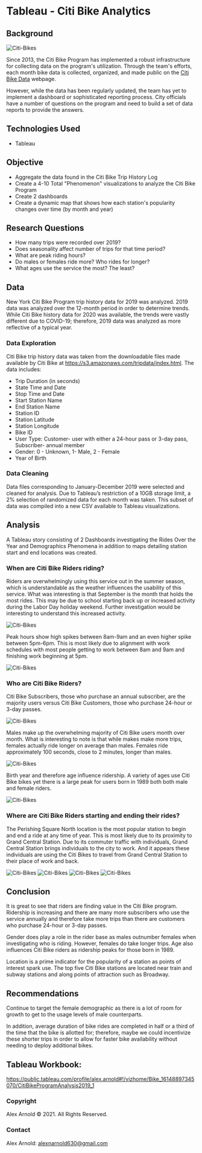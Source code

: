 # Tableau - Citi Bike Analytics

## Background

![Citi-Bikes](Images/bikes.png)

Since 2013, the Citi Bike Program has implemented a robust infrastructure for collecting data on the program's utilization. Through the team's efforts, each month bike data is collected, organized, and made public on the [Citi Bike Data](https://www.citibikenyc.com/system-data) webpage.

However, while the data has been regularly updated, the team has yet to implement a dashboard or sophisticated reporting process. City officials have a number of questions on the program and need to build a set of data reports to provide the answers.

## Technologies Used
- Tableau

## Objective
- Aggregate the data found in the Citi Bike Trip History Log
- Create a 4-10 Total "Phenomenon" visualizations to analyze the Citi Bike Program
- Create 2 dashboards 
- Create a dynamic map that shows how each station's popularity changes over time (by month and year)

## Research Questions
- How many trips were recorded over 2019?
- Does seasonality affect number of trips for that time period?
- What are peak riding hours?
- Do males or females ride more? Who rides for longer?
- What ages use the service the most? The least?

## Data
New York Citi Bike Program trip history data for 2019 was analyzed. 2019 data was analyzed over the 12-month period in order to determine trends. While Citi Bike history data for 2020 was available, the trends were vastly different due to COVID-19; therefore, 2019 data was analyzed as more reflective of a typical year.

### Data Exploration
Citi Bike trip history data was taken from the downloadable files made available by Citi Bike at https://s3.amazonaws.com/tripdata/index.html.  The data includes:
- Trip Duration (in seconds)
- State Time and Date
- Stop Time and Date
- Start Station Name
- End Station Name
- Station ID
- Station Latitude
- Station Longitude
- Bike ID
- User Type: Customer- user with either a 24-hour pass or 3-day pass, Subscriber- annual member
- Gender: 0 - Unknown, 1- Male, 2 - Female
- Year of Birth

### Data Cleaning
Data files corresponding to January-December 2019 were selected and cleaned for analysis. Due to Tableau’s restriction of a 10GB storage limit, a 2% selection of randomized data for each month was taken. This subset of data was compiled into a new CSV available to Tableau visualizations.

## Analysis
A Tableau story consisting of 2 Dashboards investigating the Rides Over the Year and Demographics Phenomena in addition to  maps detailing station start and end locations was created. 

### When are Citi Bike Riders riding?
Riders are overwhelmingly using this service out in the summer season, which is understandable as the weather influences the usability of this service. What was interesting is that September is the month that holds the most rides. This may be due to school starting back up or increased activity during the Labor Day holiday weekend. Further investigation would be interesting to understand this increased activity.

![Citi-Bikes](Images/rides_by_season.png)

Peak hours show high spikes between 8am-9am and an even higher spike between 5pm-6pm.  This is most likely due to alignment with work schedules with most people getting to work between 8am and 9am and finishing work beginning at 5pm.

![Citi-Bikes](Images/peak_hours.png)

### Who are Citi Bike Riders?
Citi Bike Subscribers, those who purchase an annual subscriber, are the majority users versus Citi Bike Customers, those who purchase 24-hour or 3-day passes.

![Citi-Bikes](Images/rides_user.png)

Males make up the overwhelming majority of Citi Bike users month over month.  What is interesting to note is that while makes make more trips, females actually ride longer on average than males. Females ride approximately 100 seconds, close to 2 minutes, longer than males.

![Citi-Bikes](Images/gender.png)

Birth year and therefore age influence ridership.  A variety of ages use Citi Bike bikes yet there is a large peak for users born in 1989 both both male and female riders.  

![Citi-Bikes](Images/rides_birth.png)

### Where are Citi Bike Riders starting and ending their rides?
The Perishing Square North location is the most popular station to begin and end a ride at any time of year. This is most likely due to its proximity to Grand Central Station.  Due to its commuter traffic with individuals, Grand Central Station brings individuals to the city to work.  And it appears these individuals are using the Citi Bikes to travel from Grand Central Station to their place of work and back.  

![Citi-Bikes](Images/start_stations.png)
![Citi-Bikes](Images/most_popular_start_stations.png)
![Citi-Bikes](Images/end_stations.png)
![Citi-Bikes](Images/most_popular_end_stations.png)

## Conclusion
It is great to see that riders are finding value in the Citi Bike program. Ridership is increasing and there are many more subscribers who use the service annually and therefore take more trips than there are customers who purchase 24-hour or 3-day passes.

Gender does play a role in the rider base as males outnumber females when investigating who is riding. However, females do take longer trips. Age also influences Citi Bike riders as ridership peaks for those born in 1989.

Location is a prime indicator for the popularity of a station as points of interest spark use.  The top five Citi Bike stations are located near train and subway stations and along points of attraction such as Broadway.

## Recommendations
Continue to target the female demographic as there is a lot of room for growth to get to the usage levels of male counterparts.  

In addition, average duration of bike rides are completed in half or a third of the time that the bike is allotted for; therefore, maybe we could incentivize these shorter trips in order to allow for faster bike availability without needing to deploy additional bikes.

## Tableau Workbook:
https://public.tableau.com/profile/alex.arnold#!/vizhome/Bike_16148897345070/CitiBikeProgramAnalysis2019_1

### Copyright

Alex Arnold © 2021. All Rights Reserved.

### Contact
Alex Arnold: alexnarnold630@gmail.com
